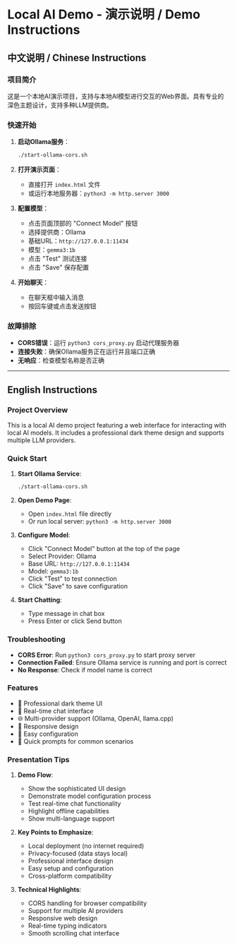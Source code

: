 # Local AI Demo - 演示说明 / Demo Instructions

## 中文说明 / Chinese Instructions

### 项目简介
这是一个本地AI演示项目，支持与本地AI模型进行交互的Web界面。具有专业的深色主题设计，支持多种LLM提供商。

### 快速开始
1. **启动Ollama服务**：
   ```bash
   ./start-ollama-cors.sh
   ```

2. **打开演示页面**：
   - 直接打开 `index.html` 文件
   - 或运行本地服务器：`python3 -m http.server 3000`

3. **配置模型**：
   - 点击页面顶部的 "Connect Model" 按钮
   - 选择提供商：Ollama
   - 基础URL：`http://127.0.0.1:11434`
   - 模型：`gemma3:1b`
   - 点击 "Test" 测试连接
   - 点击 "Save" 保存配置

4. **开始聊天**：
   - 在聊天框中输入消息
   - 按回车键或点击发送按钮

### 故障排除
- **CORS错误**：运行 `python3 cors_proxy.py` 启动代理服务器
- **连接失败**：确保Ollama服务正在运行并且端口正确
- **无响应**：检查模型名称是否正确

---

## English Instructions

### Project Overview
This is a local AI demo project featuring a web interface for interacting with local AI models. It includes a professional dark theme design and supports multiple LLM providers.

### Quick Start
1. **Start Ollama Service**:
   ```bash
   ./start-ollama-cors.sh
   ```

2. **Open Demo Page**:
   - Open `index.html` file directly
   - Or run local server: `python3 -m http.server 3000`

3. **Configure Model**:
   - Click "Connect Model" button at the top of the page
   - Select Provider: Ollama
   - Base URL: `http://127.0.0.1:11434`
   - Model: `gemma3:1b`
   - Click "Test" to test connection
   - Click "Save" to save configuration

4. **Start Chatting**:
   - Type message in chat box
   - Press Enter or click Send button

### Troubleshooting
- **CORS Error**: Run `python3 cors_proxy.py` to start proxy server
- **Connection Failed**: Ensure Ollama service is running and port is correct
- **No Response**: Check if model name is correct

### Features
- 🎨 Professional dark theme UI
- 🔄 Real-time chat interface
- 🌐 Multi-provider support (Ollama, OpenAI, llama.cpp)
- 📱 Responsive design
- 🔧 Easy configuration
- 🚀 Quick prompts for common scenarios

### Presentation Tips
1. **Demo Flow**:
   - Show the sophisticated UI design
   - Demonstrate model configuration process
   - Test real-time chat functionality
   - Highlight offline capabilities
   - Show multi-language support

2. **Key Points to Emphasize**:
   - Local deployment (no internet required)
   - Privacy-focused (data stays local)
   - Professional interface design
   - Easy setup and configuration
   - Cross-platform compatibility

3. **Technical Highlights**:
   - CORS handling for browser compatibility
   - Support for multiple AI providers
   - Responsive web design
   - Real-time typing indicators
   - Smooth scrolling chat interface